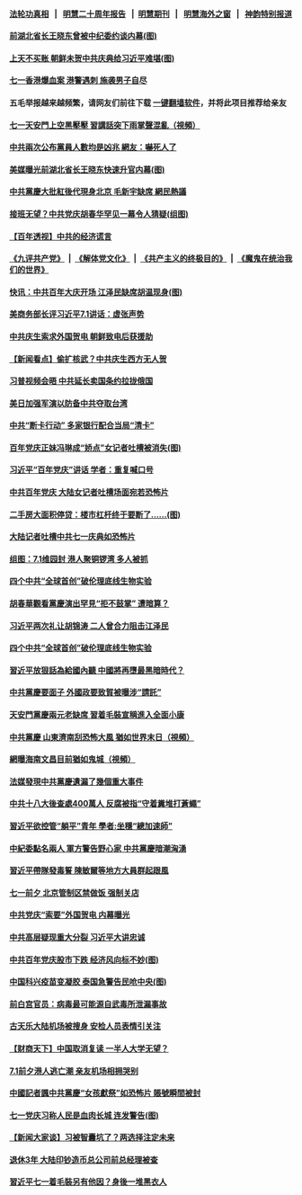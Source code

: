 #### [法轮功真相](https://github.com/gfw-breaker/truth/blob/master/README.md?t=0) &nbsp;&nbsp;|&nbsp;&nbsp; [明慧二十周年报告](https://github.com/gfw-breaker/mh-reports/blob/master/README.md?t=0) &nbsp;&nbsp;|&nbsp;&nbsp;[明慧期刊](https://github.com/gfw-breaker/mh-qikan) &nbsp;&nbsp;|&nbsp;&nbsp; [明慧海外之窗](https://github.com/gfw-breaker/mh-news/blob/master/README.md?t=0) &nbsp;&nbsp;|&nbsp;&nbsp; [神韵特别报道](https://github.com/gfw-breaker/mh-news/blob/master/shenyun.md?t=0)
#### [ 前湖北省长王晓东曾被中纪委约谈内幕(图)](https://github.com/gfw-breaker/banned-news3/blob/master/pages/p2/976825.md)
#### [ 上天不买账 朝鲜未贺中共庆典给习近平难堪(图)](https://github.com/gfw-breaker/banned-news3/blob/master/pages/p2/976817.md)
#### [ 七一香港爆血案 港警遇刺 施袭男子自尽](https://github.com/gfw-breaker/banned-news3/blob/master/pages/nf4514/n13061301.md)
#### 五毛举报越来越频繁，请网友们前往下载 [一键翻墙软件](https://github.com/gfw-breaker/ssr-accounts)，并将此项目推荐给亲友
#### [ 七一天安門上空黑壓壓 習講話突下雨掌聲混亂（視頻）](https://github.com/gfw-breaker/banned-news3/blob/master/pages/soh5/521336.md)
#### [ 中共兩次公布黨員人數均是凶兆 網友：嚇死人了](https://github.com/gfw-breaker/banned-news3/blob/master/pages/soh5/521498.md)
#### [ 美媒曝光前湖北省长王晓东快速升官内幕(图)](https://github.com/gfw-breaker/banned-news3/blob/master/pages/p2/976783.md)
#### [ 中共黨慶大批紅後代現身北京 毛新宇缺席 網民熱議](https://github.com/gfw-breaker/banned-news3/blob/master/pages/soh5/521318.md)
#### [ 接班无望？中共党庆胡春华罕见一幕令人猜疑(组图)](https://github.com/gfw-breaker/banned-news3/blob/master/pages/p2/976843.md)
#### [ 【百年透视】中共的经济谎言](https://github.com/gfw-breaker/banned-news3/blob/master/pages/nf4514/n13061625.md)
#### [《九评共产党》](https://github.com/begood0513/9ping.md/blob/master/README.md) &nbsp;|&nbsp; [《解体党文化》](../../../../jtdwh.md/blob/master/README.md)  &nbsp;|&nbsp; [《共产主义的终极目的》](../../../../gczydzjmd.md/blob/master/README.md) &nbsp;|&nbsp; [《魔鬼在统治我们的世界》](../../../../mgztzwmdsj.md/blob/master/README.md) 
#### [ 快讯：中共百年大庆开场 江泽民缺席胡温现身(图)](https://github.com/gfw-breaker/banned-news3/blob/master/pages/p2/976759.md)
#### [ 美商务部长评习近平7.1讲话：虚张声势](https://github.com/gfw-breaker/banned-news3/blob/master/pages/nsc413/n13062903.md)
#### [ 中共庆生索求外国贺电 朝鲜致电后获援助](https://github.com/gfw-breaker/banned-news3/blob/master/pages/nsc413/n13061402.md)
#### [ 【新闻看点】偷扩核武？中共庆生西方无人贺](https://github.com/gfw-breaker/banned-news3/blob/master/pages/nsc413/n13061263.md)
#### [ 习普视频会晤 中共延长卖国条约拉拢俄国](https://github.com/gfw-breaker/banned-news3/blob/master/pages/nf4514/n13060971.md)
#### [ 美日加强军演以防备中共夺取台湾](https://github.com/gfw-breaker/banned-news3/blob/master/pages/nsc413/n13062522.md)
#### [ 中共“断卡行动” 多家银行配合当局“清卡”](https://github.com/gfw-breaker/banned-news3/blob/master/pages/nsc413/n13061702.md)
#### [ 百年党庆正妹冯琳成“娇点”女记者吐槽被消失(图)](https://github.com/gfw-breaker/banned-news3/blob/master/pages/p1/976801.md)
#### [ 习近平“百年党庆”讲话 学者：重复喊口号](https://github.com/gfw-breaker/banned-news3/blob/master/pages/nsc413/n13061411.md)
#### [ 中共百年党庆 大陆女记者吐槽场面宛若恐怖片](https://github.com/gfw-breaker/banned-news3/blob/master/pages/prog1138/a103156375.md)
#### [ 二手房大面积停贷：楼市杠杆终于要断了……(图)](https://github.com/gfw-breaker/banned-news3/blob/master/pages/p5/976840.md)
#### [ 大陆记者吐槽中共七一庆典如恐怖片](https://github.com/gfw-breaker/banned-news3/blob/master/pages/nsc413/n13061298.md)
#### [ 组图：7.1维园封 港人聚铜锣湾 多人被抓](https://github.com/gfw-breaker/banned-news3/blob/master/pages/nf4514/n13060255.md)
#### [ 四个中共“全球首创”破伦理底线生物实验](https://github.com/gfw-breaker/banned-news3/blob/master/pages/nf4514/n13054452.md)
#### [ 胡春華觀看黨慶演出罕見“拒不鼓掌” 遭暗算？](https://github.com/gfw-breaker/banned-news3/blob/master/pages/soh5/520964.md)
#### [ 习近平两次礼让胡锦涛 二人曾合力阻击江泽民](https://github.com/gfw-breaker/banned-news3/blob/master/pages/prog1138/a103156515.md)
#### [ 四个中共“全球首创”破伦理底线生物实验](https://github.com/gfw-breaker/banned-news3/blob/master/pages/nsc413/n13054452.md)
#### [ 習近平放狠話為給國內聽 中國將再墮最黑暗時代？](https://github.com/gfw-breaker/banned-news3/blob/master/pages/soh5/521531.md)
#### [ 中共黨慶要面子 外國政要致賀被曝涉“請託”](https://github.com/gfw-breaker/banned-news3/blob/master/pages/soh5/521204.md)
#### [ 天安門黨慶兩元老缺席 習着毛裝宣稱進入全面小康](https://github.com/gfw-breaker/banned-news3/blob/master/pages/soh5/521156.md)
#### [ 中共黨慶 山東濟南刮恐怖大風 猶如世界末日（視頻）](https://github.com/gfw-breaker/banned-news3/blob/master/pages/soh5/521033.md)
#### [ 網曝海南文昌目前猶如鬼城（視頻）](https://github.com/gfw-breaker/banned-news3/blob/master/pages/soh5/521000.md)
#### [ 法媒發現中共黨慶遺漏了幾個重大事件](https://github.com/gfw-breaker/banned-news3/blob/master/pages/soh5/520943.md)
#### [ 中共十八大後查處400萬人 反腐被指“守着糞堆打蒼蠅”](https://github.com/gfw-breaker/banned-news3/blob/master/pages/soh5/520637.md)
#### [ 習近平欲控管“躺平”青年 學者:坐穩“總加速師”](https://github.com/gfw-breaker/banned-news3/blob/master/pages/soh5/520598.md)
#### [ 中紀委點名兩人 軍方警告野心家 中共黨慶暗潮洶湧](https://github.com/gfw-breaker/banned-news3/blob/master/pages/soh5/520259.md)
#### [ 習近平帶隊發毒誓 陳敏爾等地方大員群起跟風](https://github.com/gfw-breaker/banned-news3/blob/master/pages/soh5/519305.md)
#### [ 七一前夕 北京管制区禁做饭 强制关店](https://github.com/gfw-breaker/banned-news3/blob/master/pages/prog204/a103154798.md)
#### [ 中共党庆“索要”外国贺电 内幕曝光](https://github.com/gfw-breaker/banned-news3/blob/master/pages/prog1138/a103155692.md)
#### [ 中共高层疑现重大分裂 习近平大讲忠诚](https://github.com/gfw-breaker/banned-news3/blob/master/pages/prog1138/a103154572.md)
#### [ 中共百年党庆股市下跌 经济风向标不妙(图)](https://github.com/gfw-breaker/banned-news3/blob/master/pages/p5/976798.md)
#### [ 中国科兴疫苗变凝胶 泰国急警告民呛中央(图)](https://github.com/gfw-breaker/banned-news3/blob/master/pages/p1/976831.md)
#### [ 前白宫官员：病毒最可能源自武毒所泄漏事故](https://github.com/gfw-breaker/banned-news3/blob/master/pages/nsc413/n13062011.md)
#### [ 古天乐大陆机场被搜身 安检人员表情引关注](https://github.com/gfw-breaker/banned-news3/blob/master/pages/nsc413/n13061793.md)
#### [ 【财商天下】中国取消复读 一半人大学无望？](https://github.com/gfw-breaker/banned-news3/blob/master/pages/nsc413/n13061606.md)
#### [ 7.1前夕港人逃亡潮 亲友机场相拥哭别](https://github.com/gfw-breaker/banned-news3/blob/master/pages/nf4514/n13059156.md)
#### [ 中國記者諷中共黨慶“女孩獻祭”如恐怖片 賬號瞬間被封](https://github.com/gfw-breaker/banned-news3/blob/master/pages/soh5/521519.md)
#### [ 七一党庆习称人民是血肉长城 连发警告(图)](https://github.com/gfw-breaker/banned-news3/blob/master/pages/p1/976773.md)
#### [ 【新闻大家谈】习被智囊坑了？两选择注定未来](https://github.com/gfw-breaker/banned-news3/blob/master/pages/nsc413/n13062640.md)
#### [ 退休3年 大陆印钞造币总公司前总经理被查](https://github.com/gfw-breaker/banned-news3/blob/master/pages/nsc413/n13062464.md)
#### [ 習近平七一着毛裝另有他因？身後一堆黑衣人](https://github.com/gfw-breaker/banned-news3/blob/master/pages/soh5/521555.md)
